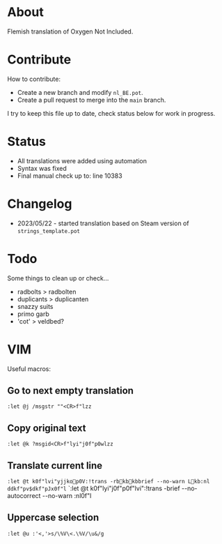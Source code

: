 # About
Flemish translation of Oxygen Not Included. 

# Contribute
How to contribute:
- Create a new branch and modify `nl_BE.pot`. 
- Create a pull request to merge into the `main` branch.

I try to keep this file up to date, check status below for work in progress.

# Status
- All translations were added using automation
- Syntax was fixed
- Final manual check up to: line 10383

# Changelog
- 2023/05/22 - started translation based on Steam version of `strings_template.pot` 

# Todo
Some things to clean up or check...
- radbolts > radbolten
- duplicants > duplicanten
- snazzy suits
- primo garb
- 'cot' > veldbed?

# VIM
Useful macros:

## Go to next empty translation 
`:let @j /msgstr ""<CR>f"lzz`

## Copy original text 
`:let @k ?msgid<CR>f"lyi"j0f"p0wlzz`

## Translate current line
`:let @t k0f"lvi"yjjkop0V:!trans -rbkbkbbrief --no-warn Lkb:nlddkf"pv$dkf"pJx0f"l`
`:let @t k0f"lyi"j0f"p0f"lvi":!trans -brief --no-autocorrect --no-warn :nl<CR>0f"l

## Uppercase selection
```vim
:let @u :'<,'>s/\%V\<.\%V/\u&/g
```
